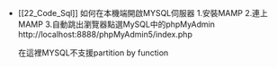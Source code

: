 - [[22_Code_Sql]]
  如何在本機端開啟MYSQL伺服器
  1.安裝MAMP
  2.連上MAMP
  3.自動跳出瀏覽器點選MySQL中的phpMyAdmin
  http://localhost:8888/phpMyAdmin5/index.php
  
  在這裡MYSQL不支援partition by function